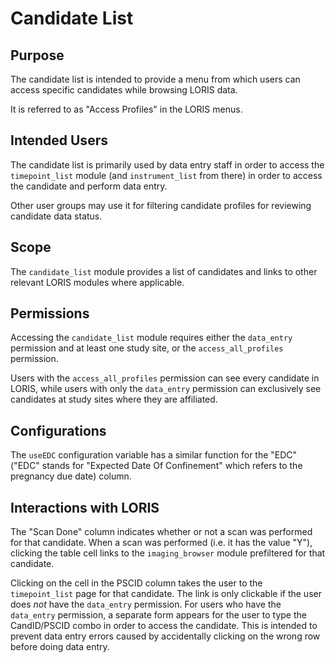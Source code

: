# Candidate List

## Purpose

The candidate list is intended to provide a menu from which users
can access specific candidates while browsing LORIS data.

It is referred to as "Access Profiles" in the LORIS menus.

## Intended Users

The candidate list is primarily used by data entry staff in order
to access the `timepoint_list` module (and `instrument_list`
from there) in order to access the candidate and perform data entry.

Other user groups may use it for filtering candidate profiles for
reviewing candidate data status.

## Scope

The `candidate_list` module provides a list of candidates and links
to other relevant LORIS modules where applicable.

## Permissions

Accessing the `candidate_list` module requires either the `data_entry`
permission and at least one study site, or the `access_all_profiles`
permission.

Users with the `access_all_profiles` permission can see every
candidate in LORIS, while users with only the `data_entry` permission
can exclusively see candidates at study sites where they are affiliated.

## Configurations

The `useEDC` configuration variable has a similar function for the
"EDC" ("EDC" stands for "Expected Date Of Confinement" which refers
to the pregnancy due date) column.

## Interactions with LORIS

The "Scan Done" column indicates whether or not a scan was performed
for that candidate. When a scan was performed (i.e. it has the value
"Y"), clicking the table cell links to the `imaging_browser` module
prefiltered for that candidate.

Clicking on the cell in the PSCID column takes the user to the
`timepoint_list` page for that candidate. The link is only clickable
if the user does *not* have the `data_entry` permission. For users
who have the `data_entry` permission, a separate form appears for
the user to type the CandID/PSCID combo in order to access the
candidate.  This is intended to prevent data entry errors caused
by accidentally clicking on the wrong row before doing data entry.
